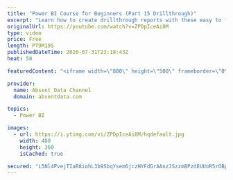 ```yaml
---
title: "Power BI Course for Beginners (Part 15 Drillthrough)"
excerpt: "Learn how to create drillthrough reports with these easy to follow steps."
originalUrl: https://youtube.com/watch?v=ZPDpIceAi8M
type: video
price: Free
length: PT9M19S
publishedDateTime: 2020-07-31T23:18:43Z
heat: 50

featuredContent: "<iframe width=\"800\" height=\"500\" frameborder=\"0\" src=\"https://www.youtube.com/embed/ZPDpIceAi8M\" allow=\"accelerometer; autoplay; encrypted-media; gyroscope; picture-in-picture\" allowfullscreen></iframe>"

provider:
  name: Absent Data Channel
  domain: absentdata.com

topics:
  - Power BI

images:
  - url: https://i.ytimg.com/vi/ZPDpIceAi8M/hqdefault.jpg
    width: 480
    height: 360
    isCached: true

secured: "L5Nl4PvejTIaR8iohL3b9SbqYsem6jczHYFdGrAAnzJSzzm8PzdEUUoR5rOBpcaRq/nI1a7ANx22Dm1ZirUY84wnmcRDg0o0fjwmxMT8Ckv/mmRDinMAF3MleYZwlQLT3TW+mta1RCm3QCUboHPmqCHY13ROlpH+XTsQM8syiRyPcVUuQkVj6lQrtqg/GOJFu0FsNlLgzcgJSZYUChKG2ipXyw60lAboGhWkeG16FnWLMhdWsHtA3ooLitXsf7544nUfb4FQDeck+MVhsknWBgzK0P1nM6D1RA3DoGvwD9mG4IJcx9wJ6z26xlMoLB9dp87FcxsQls7HpVyq7jzpSoPJeMZGPtG+r4vwpJXhdx00x8tx44MhGlz8k6BQ+R18frj1kqbcdgk9De8YYd6Uq+OsvN68vOWtt+FsWcD+q4s=;g05POeSfDqg0ycBqzjXAEA=="
---
```


